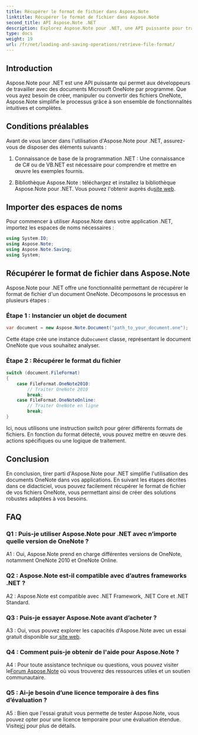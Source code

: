 ```yaml
---
title: Récupérer le format de fichier dans Aspose.Note
linktitle: Récupérer le format de fichier dans Aspose.Note
second_title: API Aspose.Note .NET
description: Explorez Aspose.Note pour .NET, une API puissante pour travailler avec des documents Microsoft OneNote par programmation.
type: docs
weight: 19
url: /fr/net/loading-and-saving-operations/retrieve-file-format/
---
```

## Introduction

Aspose.Note pour .NET est une API puissante qui permet aux développeurs de travailler avec des documents Microsoft OneNote par programme. Que vous ayez besoin de créer, manipuler ou convertir des fichiers OneNote, Aspose.Note simplifie le processus grâce à son ensemble de fonctionnalités intuitives et complètes.

## Conditions préalables

Avant de vous lancer dans l'utilisation d'Aspose.Note pour .NET, assurez-vous de disposer des éléments suivants :

1. Connaissance de base de la programmation .NET : Une connaissance de C# ou de VB.NET est nécessaire pour comprendre et mettre en œuvre les exemples fournis.
   
2.  Bibliothèque Aspose.Note : téléchargez et installez la bibliothèque Aspose.Note pour .NET. Vous pouvez l'obtenir auprès du[site web](https://releases.aspose.com/note/net/).

## Importer des espaces de noms

Pour commencer à utiliser Aspose.Note dans votre application .NET, importez les espaces de noms nécessaires :

```csharp
using System.IO;
using Aspose.Note;
using Aspose.Note.Saving;
using System;
```

## Récupérer le format de fichier dans Aspose.Note

Aspose.Note pour .NET offre une fonctionnalité permettant de récupérer le format de fichier d'un document OneNote. Décomposons le processus en plusieurs étapes :

### Étape 1 : Instancier un objet de document

```csharp
var document = new Aspose.Note.Document("path_to_your_document.one");
```

 Cette étape crée une instance du`Document` classe, représentant le document OneNote que vous souhaitez analyser.

### Étape 2 : Récupérer le format du fichier

```csharp
switch (document.FileFormat)
{
    case FileFormat.OneNote2010:
        // Traiter OneNote 2010
        break;
    case FileFormat.OneNoteOnline:
        // Traiter OneNote en ligne
        break;
}
```

Ici, nous utilisons une instruction switch pour gérer différents formats de fichiers. En fonction du format détecté, vous pouvez mettre en œuvre des actions spécifiques ou une logique de traitement.

## Conclusion

En conclusion, tirer parti d'Aspose.Note pour .NET simplifie l'utilisation des documents OneNote dans vos applications. En suivant les étapes décrites dans ce didacticiel, vous pouvez facilement récupérer le format de fichier de vos fichiers OneNote, vous permettant ainsi de créer des solutions robustes adaptées à vos besoins.

## FAQ

### Q1 : Puis-je utiliser Aspose.Note pour .NET avec n’importe quelle version de OneNote ?

A1 : Oui, Aspose.Note prend en charge différentes versions de OneNote, notamment OneNote 2010 et OneNote Online.

### Q2 : Aspose.Note est-il compatible avec d’autres frameworks .NET ?

A2 : Aspose.Note est compatible avec .NET Framework, .NET Core et .NET Standard.

### Q3 : Puis-je essayer Aspose.Note avant d’acheter ?

A3 : Oui, vous pouvez explorer les capacités d'Aspose.Note avec un essai gratuit disponible sur[ site web](https://releases.aspose.com/).

### Q4 : Comment puis-je obtenir de l'aide pour Aspose.Note ?

 A4 : Pour toute assistance technique ou questions, vous pouvez visiter le[Forum Aspose.Note](https://forum.aspose.com/c/note/28) où vous trouverez des ressources utiles et un soutien communautaire.

### Q5 : Ai-je besoin d’une licence temporaire à des fins d’évaluation ?

 A5 : Bien que l'essai gratuit vous permette de tester Aspose.Note, vous pouvez opter pour une licence temporaire pour une évaluation étendue. Visite[ici](https://purchase.aspose.com/temporary-license/) pour plus de détails.